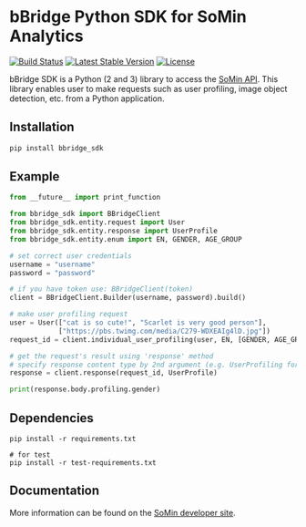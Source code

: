 # bBridge Python SDK for SoMin Analytics
[![Build Status](https://travis-ci.org/bbridge-team/bbridge-sdk-python.svg?branch=master)](https://travis-ci.org/bbridge-team/bbridge-sdk-python)
[![Latest Stable Version](https://img.shields.io/pypi/v/bbridge_sdk.svg)](https://pypi.python.org/pypi/bbridge_sdk)
[![License](https://img.shields.io/badge/license-MIT-blue.svg)](https://raw.githubusercontent.com/bbridge-team/bbridge-sdk-python/master/LICENSE)

bBridge SDK is a Python (2 and 3) library to access the [SoMin API](http://dev.somin.ai). This library enables user to make requests such as user profiling, image object detection, etc. from a Python application.

## Installation

```bash
pip install bbridge_sdk
```

## Example
```python
from __future__ import print_function

from bbridge_sdk import BBridgeClient
from bbridge_sdk.entity.request import User
from bbridge_sdk.entity.response import UserProfile
from bbridge_sdk.entity.enum import EN, GENDER, AGE_GROUP

# set correct user credentials
username = "username"
password = "password"

# if you have token use: BBridgeClient(token)
client = BBridgeClient.Builder(username, password).build()

# make user profiling request
user = User(["cat is so cute!", "Scarlet is very good person"],
            ["https://pbs.twimg.com/media/C279-WDXEAIg4lD.jpg"])
request_id = client.individual_user_profiling(user, EN, [GENDER, AGE_GROUP]).body.request_id

# get the request's result using 'response' method
# specify response content type by 2nd argument (e.g. UserProfiling for profile method)
response = client.response(request_id, UserProfile)

print(response.body.profiling.gender)
```

## Dependencies
```console
pip install -r requirements.txt

# for test
pip install -r test-requirements.txt
```

## Documentation
More information can be found on the [SoMin developer site](http://dev.somin.ai).
